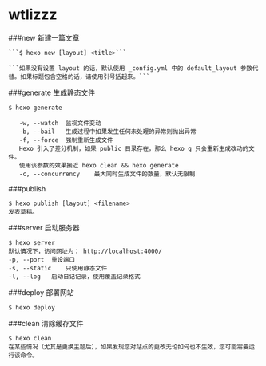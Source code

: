 # wtlizzz

###new 新建一篇文章

    ```$ hexo new [layout] <title>```
    
    ```如果没有设置 layout 的话，默认使用 _config.yml 中的 default_layout 参数代替。如果标题包含空格的话，请使用引号括起来。```


###generate 生成静态文件

```$ hexo generate```

```-d, --deploy	文件生成后立即部署网站
   -w, --watch	监视文件变动
   -b, --bail	生成过程中如果发生任何未处理的异常则抛出异常
   -f, --force	强制重新生成文件
   Hexo 引入了差分机制，如果 public 目录存在，那么 hexo g 只会重新生成改动的文件。
   使用该参数的效果接近 hexo clean && hexo generate
   -c, --concurrency	最大同时生成文件的数量，默认无限制
```   
   
###publish
   
   ```
   $ hexo publish [layout] <filename>
   发表草稿。
   ```
###server   启动服务器
```angular2
$ hexo server
默认情况下，访问网址为： http://localhost:4000/
-p, --port	重设端口
-s, --static	只使用静态文件
-l, --log	启动日记记录，使用覆盖记录格式
```
 
###deploy  部署网站
```angular2
$ hexo deploy
```
   
###clean    清除缓存文件
```
$ hexo clean
在某些情况（尤其是更换主题后），如果发现您对站点的更改无论如何也不生效，您可能需要运行该命令。
```

